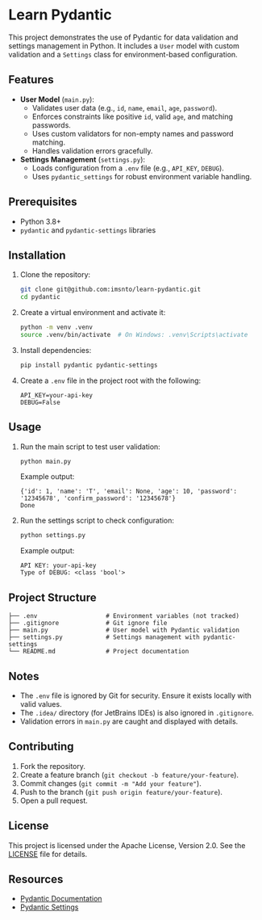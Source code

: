 # Learn Pydantic

This project demonstrates the use of Pydantic for data validation and settings management in Python. It includes a `User` model with custom validation and a `Settings` class for environment-based configuration.

## Features
- **User Model** (`main.py`):
  - Validates user data (e.g., `id`, `name`, `email`, `age`, `password`).
  - Enforces constraints like positive `id`, valid `age`, and matching passwords.
  - Uses custom validators for non-empty names and password matching.
  - Handles validation errors gracefully.
- **Settings Management** (`settings.py`):
  - Loads configuration from a `.env` file (e.g., `API_KEY`, `DEBUG`).
  - Uses `pydantic_settings` for robust environment variable handling.

## Prerequisites
- Python 3.8+
- `pydantic` and `pydantic-settings` libraries

## Installation
1. Clone the repository:
   ```bash
   git clone git@github.com:imsnto/learn-pydantic.git
   cd pydantic
   ```
2. Create a virtual environment and activate it:
   ```bash
   python -m venv .venv
   source .venv/bin/activate  # On Windows: .venv\Scripts\activate
   ```
3. Install dependencies:
   ```bash
   pip install pydantic pydantic-settings
   ```
4. Create a `.env` file in the project root with the following:
   ```
   API_KEY=your-api-key
   DEBUG=False
   ```

## Usage
1. Run the main script to test user validation:
   ```bash
   python main.py
   ```
   Example output:
   ```
   {'id': 1, 'name': 'T', 'email': None, 'age': 10, 'password': '12345678', 'confirm_password': '12345678'}
   Done
   ```
2. Run the settings script to check configuration:
   ```bash
   python settings.py
   ```
   Example output:
   ```
   API KEY: your-api-key
   Type of DEBUG: <class 'bool'>
   ```

## Project Structure
```
├── .env                   # Environment variables (not tracked)
├── .gitignore             # Git ignore file
├── main.py                # User model with Pydantic validation
├── settings.py            # Settings management with pydantic-settings
└── README.md              # Project documentation
```

## Notes
- The `.env` file is ignored by Git for security. Ensure it exists locally with valid values.
- The `.idea/` directory (for JetBrains IDEs) is also ignored in `.gitignore`.
- Validation errors in `main.py` are caught and displayed with details.

## Contributing
1. Fork the repository.
2. Create a feature branch (`git checkout -b feature/your-feature`).
3. Commit changes (`git commit -m "Add your feature"`).
4. Push to the branch (`git push origin feature/your-feature`).
5. Open a pull request.

## License
This project is licensed under the Apache License, Version 2.0. See the [LICENSE](LICENSE) file for details.
## Resources
- [Pydantic Documentation](https://pydantic-docs.helpmanual.io/)
- [Pydantic Settings](https://pydantic-docs.helpmanual.io/usage/settings/)